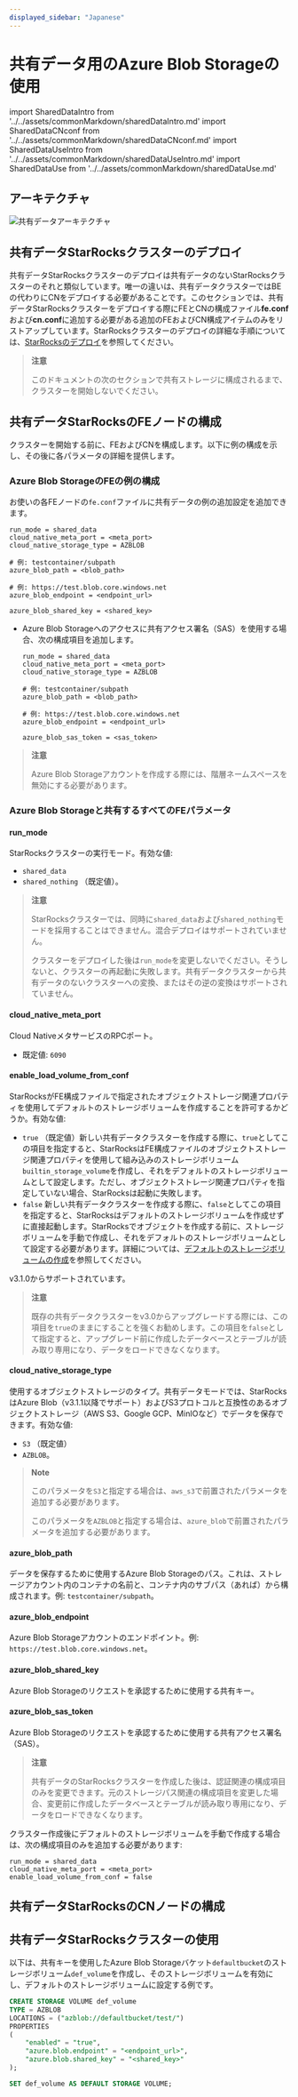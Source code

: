 ```yaml
---
displayed_sidebar: "Japanese"
---
```


# 共有データ用のAzure Blob Storageの使用

import SharedDataIntro from '../../assets/commonMarkdown/sharedDataIntro.md'
import SharedDataCNconf from '../../assets/commonMarkdown/sharedDataCNconf.md'
import SharedDataUseIntro from '../../assets/commonMarkdown/sharedDataUseIntro.md'
import SharedDataUse from '../../assets/commonMarkdown/sharedDataUse.md'

<SharedDataIntro />

## アーキテクチャ

![共有データアーキテクチャ](../../assets/share_data_arch.png)

## 共有データStarRocksクラスターのデプロイ

共有データStarRocksクラスターのデプロイは共有データのないStarRocksクラスターのそれと類似しています。唯一の違いは、共有データクラスターではBEの代わりにCNをデプロイする必要があることです。このセクションでは、共有データStarRocksクラスターをデプロイする際にFEとCNの構成ファイル**fe.conf**および**cn.conf**に追加する必要がある追加のFEおよびCN構成アイテムのみをリストアップしています。StarRocksクラスターのデプロイの詳細な手順については、[StarRocksのデプロイ](../../deployment/deploy_manually.md)を参照してください。

> **注意**
>
> このドキュメントの次のセクションで共有ストレージに構成されるまで、クラスターを開始しないでください。

## 共有データStarRocksのFEノードの構成

クラスターを開始する前に、FEおよびCNを構成します。以下に例の構成を示し、その後に各パラメータの詳細を提供します。

### Azure Blob StorageのFEの例の構成

お使いの各FEノードの`fe.conf`ファイルに共有データの例の追加設定を追加できます。

  ```Properties
  run_mode = shared_data
  cloud_native_meta_port = <meta_port>
  cloud_native_storage_type = AZBLOB

  # 例: testcontainer/subpath
  azure_blob_path = <blob_path>

  # 例: https://test.blob.core.windows.net
  azure_blob_endpoint = <endpoint_url>

  azure_blob_shared_key = <shared_key>
  ```

- Azure Blob Storageへのアクセスに共有アクセス署名（SAS）を使用する場合、次の構成項目を追加します。

  ```Properties
  run_mode = shared_data
  cloud_native_meta_port = <meta_port>
  cloud_native_storage_type = AZBLOB

  # 例: testcontainer/subpath
  azure_blob_path = <blob_path>

  # 例: https://test.blob.core.windows.net
  azure_blob_endpoint = <endpoint_url>

  azure_blob_sas_token = <sas_token>
  ```

> **注意**
>
> Azure Blob Storageアカウントを作成する際には、階層ネームスペースを無効にする必要があります。

### Azure Blob Storageと共有するすべてのFEパラメータ

#### run_mode

StarRocksクラスターの実行モード。有効な値:

- `shared_data`
- `shared_nothing` （既定値）。

> **注意**
>
> StarRocksクラスターでは、同時に`shared_data`および`shared_nothing`モードを採用することはできません。混合デプロイはサポートされていません。
>
> クラスターをデプロイした後は`run_mode`を変更しないでください。そうしないと、クラスターの再起動に失敗します。共有データクラスターから共有データのないクラスターへの変換、またはその逆の変換はサポートされていません。

#### cloud_native_meta_port

Cloud NativeメタサービスのRPCポート。

- 既定値: `6090`

#### enable_load_volume_from_conf

StarRocksがFE構成ファイルで指定されたオブジェクトストレージ関連プロパティを使用してデフォルトのストレージボリュームを作成することを許可するかどうか。有効な値:

- `true` （既定値）新しい共有データクラスターを作成する際に、`true`としてこの項目を指定すると、StarRocksはFE構成ファイルのオブジェクトストレージ関連プロパティを使用して組み込みのストレージボリューム`builtin_storage_volume`を作成し、それをデフォルトのストレージボリュームとして設定します。ただし、オブジェクトストレージ関連プロパティを指定していない場合、StarRocksは起動に失敗します。
- `false` 新しい共有データクラスターを作成する際に、`false`としてこの項目を指定すると、StarRocksはデフォルトのストレージボリュームを作成せずに直接起動します。StarRocksでオブジェクトを作成する前に、ストレージボリュームを手動で作成し、それをデフォルトのストレージボリュームとして設定する必要があります。詳細については、[デフォルトのストレージボリュームの作成](#create-default-storage-volume)を参照してください。

v3.1.0からサポートされています。

> **注意**
>
> 既存の共有データクラスターをv3.0からアップグレードする際には、この項目を`true`のままにすることを強くお勧めします。この項目を`false`として指定すると、アップグレード前に作成したデータベースとテーブルが読み取り専用になり、データをロードできなくなります。

#### cloud_native_storage_type

使用するオブジェクトストレージのタイプ。共有データモードでは、StarRocksはAzure Blob（v3.1.1以降でサポート）およびS3プロトコルと互換性のあるオブジェクトストレージ（AWS S3、Google GCP、MinIOなど）でデータを保存できます。有効な値:

- `S3` （既定値）
- `AZBLOB`。

> **Note**
>
> このパラメータを`S3`と指定する場合は、`aws_s3`で前置されたパラメータを追加する必要があります。
>
> このパラメータを`AZBLOB`と指定する場合は、`azure_blob`で前置されたパラメータを追加する必要があります。

#### azure_blob_path

データを保存するために使用するAzure Blob Storageのパス。これは、ストレージアカウント内のコンテナの名前と、コンテナ内のサブパス（あれば）から構成されます。例: `testcontainer/subpath`。

#### azure_blob_endpoint

Azure Blob Storageアカウントのエンドポイント。例: `https://test.blob.core.windows.net`。

#### azure_blob_shared_key

Azure Blob Storageのリクエストを承認するために使用する共有キー。

#### azure_blob_sas_token

Azure Blob Storageのリクエストを承認するために使用する共有アクセス署名（SAS）。

> **注意**
>
> 共有データのStarRocksクラスターを作成した後は、認証関連の構成項目のみを変更できます。元のストレージパス関連の構成項目を変更した場合、変更前に作成したデータベースとテーブルが読み取り専用になり、データをロードできなくなります。

クラスター作成後にデフォルトのストレージボリュームを手動で作成する場合は、次の構成項目のみを追加する必要があります:

```Properties
run_mode = shared_data
cloud_native_meta_port = <meta_port>
enable_load_volume_from_conf = false
```

## 共有データStarRocksのCNノードの構成

<SharedDataCNconf />

## 共有データStarRocksクラスターの使用

<SharedDataUseIntro />

以下は、共有キーを使用したAzure Blob Storageバケット`defaultbucket`のストレージボリューム`def_volume`を作成し、そのストレージボリュームを有効にし、デフォルトのストレージボリュームに設定する例です。

```SQL
CREATE STORAGE VOLUME def_volume
TYPE = AZBLOB
LOCATIONS = ("azblob://defaultbucket/test/")
PROPERTIES
(
    "enabled" = "true",
    "azure.blob.endpoint" = "<endpoint_url>",
    "azure.blob.shared_key" = "<shared_key>"
);

SET def_volume AS DEFAULT STORAGE VOLUME;
```

<SharedDataUse />
